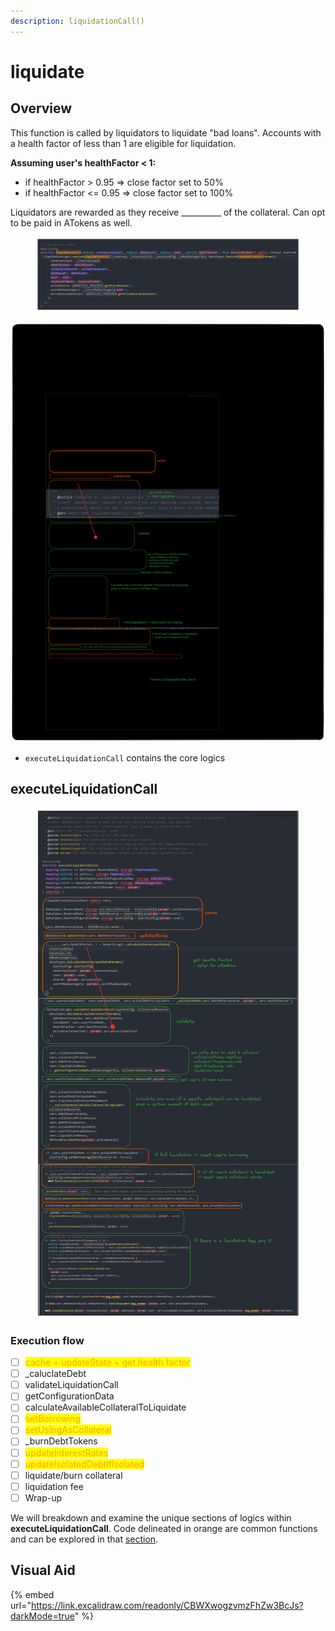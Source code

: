```yaml
---
description: liquidationCall()
---
```


# liquidate

## Overview

This function is called by liquidators to liquidate "bad loans". Accounts with a health factor of less than 1 are eligible for liquidation.

**Assuming user's healthFactor < 1:**

* if healthFactor > 0.95 => close factor set to 50%
* if healthFactor <= 0.95 => close factor set to 100%&#x20;

Liquidators are rewarded as they receive \_\_\_\_\_\_\_\_\_\_ of the collateral. Can opt to be paid in ATokens as well.&#x20;

<figure><img src="../../.gitbook/assets/image (208).png" alt=""><figcaption></figcaption></figure>

<img src="../../.gitbook/assets/file.excalidraw (23).svg" alt="" class="gitbook-drawing">

* `executeLiquidationCall` contains the core logics&#x20;

## executeLiquidationCall

<figure><img src="../../.gitbook/assets/image (205).png" alt=""><figcaption></figcaption></figure>

### Execution flow

* [ ] <mark style="color:orange;">cache + updateState + get health factor</mark>
* [ ] \_caluclateDebt
* [ ] validateLiquidationCall
* [ ] getConfigurationData
* [ ] calculateAvailableCollateralToLiquidate
* [ ] <mark style="color:orange;">setBorrowing</mark>
* [ ] <mark style="color:orange;">setUsingAsCollateral</mark>
* [ ] \_burnDebtTokens
* [ ] <mark style="color:orange;">updateInterestRates</mark>
* [ ] <mark style="color:orange;">updateIsolatedDebtIfIsolated</mark>
* [ ] liquidate/burn collateral
* [ ] liquidation fee
* [ ] Wrap-up

We will breakdown and examine the unique sections of logics within **executeLiquidationCall**. Code delineated in orange are common functions and can be explored in that [section](../common-functions/).

## Visual Aid

{% embed url="https://link.excalidraw.com/readonly/CBWXwogzvmzFhZw3BcJs?darkMode=true" %}
